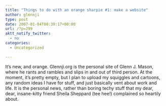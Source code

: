 ```yaml
---
title: "Things to do with an orange sharpie #1: make a website"
author: glennji
type: post
date: 2007-01-04T00:39:17+00:00
url: /?p=299
aktt_notify_twitter:
  - no
categories:
  - Uncategorized

---
```

It&#8217;s new, and orange. Glennji.org is the personal site of Glenn J. Mason, where he rants and rambles and slips in and out of third person. At the moment, it&#8217;s pretty empty, but I plan to upload my squiggles and cartoons, any random ideas I have for stuff, and just basically vent about work and life. It is the personal news, rather than boring techy stuff that my dear, dear, insane-kitty friend Sheila Sheppard (tee hee!) complained so heartily about.
